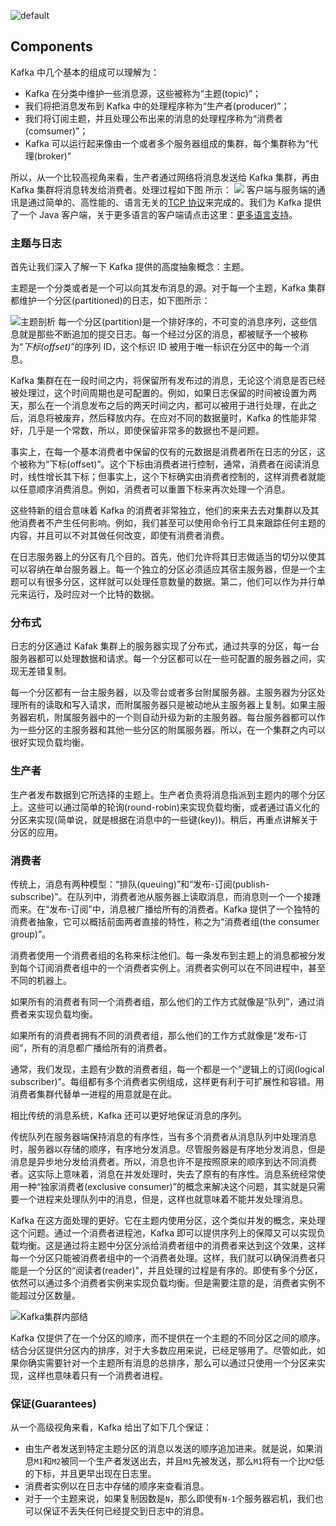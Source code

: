 ![default](https://user-images.githubusercontent.com/5803001/45228854-de88b400-b2f6-11e8-9ab0-d393ed19f21f.png)

## Components

Kafka 中几个基本的组成可以理解为：

- Kafka 在分类中维护一些消息源，这些被称为“主题(topic)”；
- 我们将把消息发布到 Kafka 中的处理程序称为“生产者(producer)”；
- 我们将订阅主题，并且处理公布出来的消息的处理程序称为“消费者(comsumer)”；
- Kafka 可以运行起来像由一个或者多个服务器组成的集群，每个集群称为“代理(broker)”

所以，从一个比较高视角来看，生产者通过网络将消息发送给 Kafka 集群，再由 Kafka 集群将消息转发给消费者。处理过程如下图
所示：
![](https://github.com/docs2cn/apache-kafka-docs/raw/master/images/producer_consumer.png)
客户端与服务端的通讯是通过简单的、高性能的、语言无关的[TCP 协议](https://cwiki.apache.org/confluence/display/KAFKA/A+Guide+To+The+Kafka+Protocol)来完成的。我们为 Kafka 提供了一个 Java 客户端，关于更多语言的客户端请点击这里：[更多语言支持](https://cwiki.apache.org/confluence/display/KAFKA/Clients)。

### **主题与日志**

首先让我们深入了解一下 Kafka 提供的高度抽象概念：主题。

主题是一个分类或者是一个可以向其发布消息的源。对于每一个主题，Kafka 集群都维护一个分区(partitioned)的日志，如下图所示：

![主题剖析](https://github.com/docs2cn/apache-kafka-docs/raw/master/images/log_anatomy.png)
每一个分区(partition)是一个排好序的，不可变的消息序列，这些信息就是那些不断追加的提交日志。每一个经过分区的消息，都被赋予一个被称为“_下标(offset)_”的序列 ID，这个标识 ID 被用于唯一标识在分区中的每一个消息。

Kafka 集群在在一段时间之内，将保留所有发布过的消息，无论这个消息是否已经被处理过，这个时间周期也是可配置的。例如，如果日志保留的时间被设置为两天，那么在一个消息发布之后的两天时间之内，都可以被用于进行处理，在此之后，消息将被废弃，然后释放内存。在应对不同的数据量时，Kafka 的性能非常好，几乎是一个常数，所以，即使保留非常多的数据也不是问题。

事实上，在每一个基本消费者中保留的仅有的元数据是消费者所在日志的分区，这个被称为“下标(offset)”。这个下标由消费者进行控制，通常，消费者在阅读消息时，线性增长其下标；但事实上，这个下标确实由消费者控制的，这样消费者就能以任意顺序消费消息。例如，消费者可以重置下标来再次处理一个消息。

这些特新的组合意味着 Kafka 的消费者非常独立，他们的来来去去对集群以及其他消费者不产生任何影响。例如，我们甚至可以使用命令行工具来跟踪任何主题的内容，并且可以不对其做任何改变，即使有消费者消费。

在日志服务器上的分区有几个目的。首先，他们允许将其日志做适当的切分以使其可以容纳在单台服务器上。每一个独立的分区必须适应其宿主服务器，但是一个主题可以有很多分区，这样就可以处理任意数量的数据。第二，他们可以作为并行单元来运行，及时应对一个比特的数据。

### **分布式**

日志的分区通过 Kafak 集群上的服务器实现了分布式，通过共享的分区，每一台服务器都可以处理数据和请求。每一个分区都可以在一些可配置的服务器之间，实现无差错复制。

每一个分区都有一台主服务器，以及零台或者多台附属服务器。主服务器为分区处理所有的读取和写入请求，而附属服务器只是被动地从主服务器上复制。如果主服务器宕机，附属服务器中的一个则自动升级为新的主服务器。每台服务器都可以作为一些分区的主服务器和其他一些分区的附属服务器。所以，在一个集群之内可以很好实现负载均衡。

### **生产者**

生产者发布数据到它所选择的主题上。生产者负责将消息指派到主题内的哪个分区上。这些可以通过简单的轮询(round-robin)来实现负载均衡，或者通过语义化的分区来实现(简单说，就是根据在消息中的一些键(key))。稍后，再重点讲解关于分区的应用。

### **消费者**

传统上，消息有两种模型：“排队(queuing)”和“发布-订阅(publish-subscribe)”。在队列中，消费者池从服务器上读取消息，而消息则一个一个接踵而来。在“发布-订阅”中，消息被广播给所有的消费者。Kafka 提供了一个独特的消费者抽象，它可以概括前面两者直接的特性，称之为“消费者组(the consumer group)”。

消费者使用一个消费者组的名称来标注他们。每一条发布到主题上的消息都被分发到每个订阅消费者组中的一个消费者实例上。消费者实例可以在不同进程中，甚至不同的机器上。

如果所有的消费者有同一个消费者组，那么他们的工作方式就像是“队列”，通过消费者来实现负载均衡。

如果所有的消费者拥有不同的消费者组，那么他们的工作方式就像是“发布-订阅”，所有的消息都广播给所有的消费者。

通常，我们发现，主题有少数的消费者组，每一个都是一个“逻辑上的订阅(logical subscriber)”。每组都有多个消费者实例组成，这样更有利于可扩展性和容错。用消费者集群代替单一进程的用意就是在此。

相比传统的消息系统，Kafka 还可以更好地保证消息的序列。

传统队列在服务器端保持消息的有序性，当有多个消费者从消息队列中处理消息时，服务器以存储的顺序，有序地分发消息。尽管服务器是有序地分发消息，但是消息是异步地分发给消费者。所以，消息也许不是按照原来的顺序到达不同消费者。这实际上意味着，消息在并发处理时，失去了原有的有序性。消息系统经常使用一种“独家消费者(exclusive consumer)”的概念来解决这个问题，其实就是只需要一个进程来处理队列中的消息，但是，这样也就意味着不能并发处理消息。

Kafka 在这方面处理的更好。它在主题内使用分区，这个类似并发的概念，来处理这个问题。通过一个消费者进程池，Kafka 即可以提供序列上的保障又可以实现负载均衡。这是通过将主题中分区分派给消费者组中的消费者来达到这个效果，这样每一个分区只能被消费者组中的一个消费者处理。这样，我们就可以确保消费者只能是一个分区的“阅读者(reader)”，并且处理的过程是有序的。即使有多个分区，依然可以通过多个消费者实例来实现负载均衡。但是需要注意的是，消费者实例不能超过分区数量。

![Kafka集群内部结](https://github.com/docs2cn/apache-kafka-docs/raw/master/images/consumer-groups.png)

Kafka 仅提供了在一个分区的顺序，而不提供在一个主题的不同分区之间的顺序。结合分区提供分区内的排序，对于大多数应用来说，已经足够用了。尽管如此，如果你确实需要针对一个主题所有消息的总排序，那么可以通过只使用一个分区来实现，这样也意味着只有一个消费者进程。

### **保证(Guarantees)**

从一个高级视角来看，Kafka 给出了如下几个保证：

- 由生产者发送到特定主题分区的消息以发送的顺序追加进来。就是说，如果消息`M1`和`M2`被同一个生产者发送出去，并且`M1`先被发送，那么`M1`将有一个比`M2`低的下标，并且更早出现在日志里。
- 消费者实例以在日志中存储的顺序来查看消息。
- 对于一个主题来说，如果复制因数是`N`，那么即使有`N-1`个服务器宕机，我们也可以保证不丢失任何已经提交到日志中的消息。
